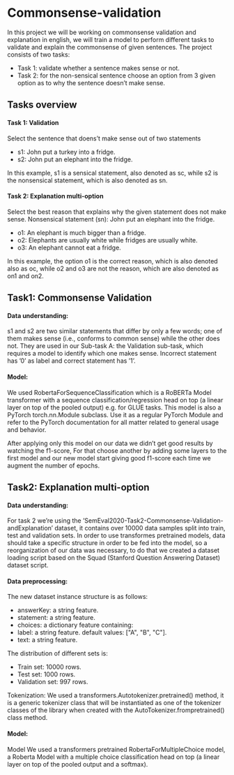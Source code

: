 # Commonsense-validation

In this project we will be working on commonsense validation and explanation in english, we will train a model to perform different tasks to validate and explain
the commonsense of given sentences. The project consists of two tasks: 
* Task 1: validate whether a sentence makes sense or not.
* Task 2: for the non-sensical sentence choose an option from 3 given option as to why the sentence doesn’t make sense.

## Tasks overview

#### Task 1: Validation
Select the sentence that doens’t make sense out of two statements
* s1: John put a turkey into a fridge.
* s2: John put an elephant into the fridge.

In this example, s1 is a sensical statement, also denoted as sc, while s2 is the nonsensical statement, which is also denoted as sn.
#### Task 2: Explanation multi-option
Select the best reason that explains why the given statement does not make sense.
Nonsensical statement (sn): John put an elephant into the fridge.
* o1: An elephant is much bigger than a fridge.
* o2: Elephants are usually white while fridges are usually white.
* o3: An elephant cannot eat a fridge.

In this example, the option o1 is the correct reason, which is also denoted also as oc, while o2 and o3 are not the reason, which are also denoted as on1 and on2.

## Task1: Commonsense Validation
#### Data understanding:

s1 and s2 are two similar statements that differ by only a few words; one of them makes sense (i.e., conforms to common sense) while the other does not. They are used in our Sub-task A: the Validation sub-task, which requires a model to identify which one makes sense.
Incorrect statement has ’0’ as label and correct statement has ’1’.

#### Model: 

We used RobertaForSequenceClassification which is a RoBERTa Model transformer with a sequence classification/regression head on top (a linear layer on top of the pooled output) e.g. for GLUE tasks. This model is also a PyTorch torch.nn.Module subclass. Use it as a regular PyTorch Module and refer to the PyTorch documentation for all matter related to general usage and behavior.

After applying only this model on our data we didn’t get good results by watching the f1-score, For that choose another by adding some layers to the first model and our new model start giving good f1-score each time we augment the number of epochs.

## Task2: Explanation multi-option
#### Data understanding:
For task 2 we’re using the ’SemEval2020-Task2-Commonsense-Validation-andExplanation’ dataset, it contains over 10000 data samples split into train, test and validation sets.
In order to use transformes pretrained models, data should take a specific structure in order to be fed into the model, so a reorganization of our data was necessary, to do that we created a dataset loading script based on the Squad (Stanford Question Answering Dataset) dataset script.

#### Data preprocessing:

The new dataset instance structure is as follows:
- answerKey: a string feature.
- statement: a string feature.
- choices: a dictionary feature containing:
- label: a string feature. default values: ["A", "B", "C"].
- text: a string feature.

The distribution of different sets is:
* Train set: 10000 rows.
* Test set: 1000 rows.
* Validation set: 997 rows.


Tokenization: We used a transformers.Autotokenizer.pretrained() method, it is a generic tokenizer class that will be instantiated as one of the tokenizer classes of
the library when created with the AutoTokenizer.frompretrained() class method.

#### Model:

Model We used a transformers pretrained RobertaForMultipleChoice model, a Roberta Model with a multiple choice classification head on top (a linear layer
on top of the pooled output and a softmax).
